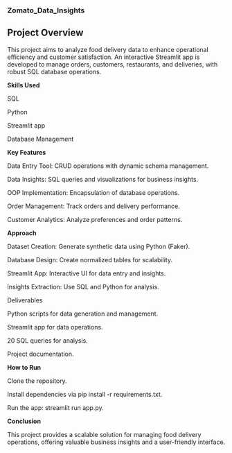 ### Zomato_Data_Insights

## Project Overview ##

This project aims to analyze food delivery data to enhance operational efficiency and customer satisfaction. An interactive Streamlit app is developed to manage orders, customers, restaurants, and deliveries, with robust SQL database operations.

**Skills Used**

SQL

Python

Streamlit app

Database Management

**Key Features**

Data Entry Tool: CRUD operations with dynamic schema management.

Data Insights: SQL queries and visualizations for business insights.

OOP Implementation: Encapsulation of database operations.

Order Management: Track orders and delivery performance.

Customer Analytics: Analyze preferences and order patterns.

**Approach**

Dataset Creation: Generate synthetic data using Python (Faker).

Database Design: Create normalized tables for scalability.

Streamlit App: Interactive UI for data entry and insights.

Insights Extraction: Use SQL and Python for analysis.

Deliverables

Python scripts for data generation and management.

Streamlit app for data operations.

20 SQL queries for analysis.

Project documentation.

**How to Run**

Clone the repository.

Install dependencies via pip install -r requirements.txt.

Run the app: streamlit run app.py.

**Conclusion**

This project provides a scalable solution for managing food delivery operations, offering valuable business insights and a user-friendly interface.


